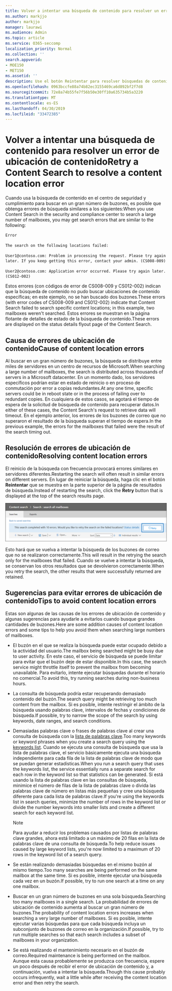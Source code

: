 ```yaml
---
title: Volver a intentar una búsqueda de contenido para resolver un error de ubicación de contenido
ms.author: markjjo
author: markjjo
manager: laurawi
ms.audience: Admin
ms.topic: article
ms.service: O365-seccomp
localization_priority: Normal
ms.collection: ''
search.appverid:
- MOE150
- MET150
ms.assetid: ''
description: Use el botón Reintentar para resolver búsquedas de contenido que tienen errores de ubicación de contenido.
ms.openlocfilehash: 0963bccfe88a74b82ec3155469ca6d892bf2f7d8
ms.sourcegitcommit: 72e8a74b55fe7f56b50e30ff10a635734b5a3220
ms.translationtype: MT
ms.contentlocale: es-ES
ms.lasthandoff: 04/30/2019
ms.locfileid: "33472385"
---
```

# <a name="retry-a-content-search-to-resolve-a-content-location-error"></a><span data-ttu-id="23875-103">Volver a intentar una búsqueda de contenido para resolver un error de ubicación de contenido</span><span class="sxs-lookup"><span data-stu-id="23875-103">Retry a Content Search to resolve a content location error</span></span>

<span data-ttu-id="23875-104">Cuando usa la búsqueda de contenido en el centro de seguridad y cumplimiento para buscar en un gran número de buzones, es posible que obtenga errores de búsqueda similares a los siguientes:</span><span class="sxs-lookup"><span data-stu-id="23875-104">When you use Content Search in the security and compliance center to search a large number of mailboxes, you may get search errors that are similar to the following:</span></span>

```
Error

The search on the following locations failed:

User1@contoso.com: Problem in processing the request. Please try again later. If you keep getting this error, contact your admin. (CS008-009)

User2@contoso.com: Application error occurred. Please try again later. (CS012-002)
```

<span data-ttu-id="23875-105">Estos errores (con códigos de error de CS008-009 y CS012-002) indican que la búsqueda de contenido no pudo buscar ubicaciones de contenido específicas; en este ejemplo, no se han buscado dos buzones.</span><span class="sxs-lookup"><span data-stu-id="23875-105">These errors (with error codes of CS008-009 and CS012-002) indicate that Content Search failed to search specific content locations; in this example, two mailboxes weren't searched.</span></span> <span data-ttu-id="23875-106">Estos errores se muestran en la página flotante de detalles de estado de la búsqueda de contenido.</span><span class="sxs-lookup"><span data-stu-id="23875-106">These errors are displayed on the status details flyout page of the Content Search.</span></span>

## <a name="cause-of-content-location-errors"></a><span data-ttu-id="23875-107">Causa de errores de ubicación de contenido</span><span class="sxs-lookup"><span data-stu-id="23875-107">Cause of content location errors</span></span>

<span data-ttu-id="23875-108">Al buscar en un gran número de buzones, la búsqueda se distribuye entre miles de servidores en un centro de recursos de Microsoft.</span><span class="sxs-lookup"><span data-stu-id="23875-108">When searching a large number of mailboxes, the search is distributed across thousands of servers in a Microsoft datacenter.</span></span> <span data-ttu-id="23875-109">En un momento dado, los servidores específicos podrían estar en estado de reinicio o en proceso de conmutación por error a copias redundantes.</span><span class="sxs-lookup"><span data-stu-id="23875-109">At any one time, specific servers could be in reboot state or in the process of failing over to redundant copies.</span></span> <span data-ttu-id="23875-110">En cualquiera de estos casos, se agotará el tiempo de espera de la solicitud de búsqueda de contenido para recuperar datos.</span><span class="sxs-lookup"><span data-stu-id="23875-110">In either of these cases, the Content Search's request to retrieve data will timeout.</span></span> <span data-ttu-id="23875-111">En el ejemplo anterior, los errores de los buzones de correo que no superaron el resultado de la búsqueda superan el tiempo de espera.</span><span class="sxs-lookup"><span data-stu-id="23875-111">In the previous example, the errors for the mailboxes that failed were the result of the search timing out.</span></span>

## <a name="resolving-content-location-errors"></a><span data-ttu-id="23875-112">Resolución de errores de ubicación de contenido</span><span class="sxs-lookup"><span data-stu-id="23875-112">Resolving content location errors</span></span>

<span data-ttu-id="23875-113">El reinicio de la búsqueda con frecuencia provocará errores similares en servidores diferentes.</span><span class="sxs-lookup"><span data-stu-id="23875-113">Restarting the search will often result in similar errors on different servers.</span></span> <span data-ttu-id="23875-114">En lugar de reiniciar la búsqueda, haga clic en el botón **Reintentar** que se muestra en la parte superior de la página de resultados de búsqueda.</span><span class="sxs-lookup"><span data-stu-id="23875-114">Instead of restarting the search, click the **Retry** button that is displayed at the top of the search results page.</span></span>

![Haga clic en el botón Reintentar para resolver los errores de ubicación de contenido](media/retrycontentsearch3.png)

<span data-ttu-id="23875-116">Esto hará que se vuelva a intentar la búsqueda de los buzones de correo que no se realizaron correctamente.</span><span class="sxs-lookup"><span data-stu-id="23875-116">This will result in the retrying the search only for the mailboxes that failed.</span></span> <span data-ttu-id="23875-117">Cuando se vuelve a intentar la búsqueda, se conservan los otros resultados que se devolvieron correctamente.</span><span class="sxs-lookup"><span data-stu-id="23875-117">When you retry the search, the other results that were successfully returned are retained.</span></span>

## <a name="tips-to-avoid-content-location-errors"></a><span data-ttu-id="23875-118">Sugerencias para evitar errores de ubicación de contenido</span><span class="sxs-lookup"><span data-stu-id="23875-118">Tips to avoid content location errors</span></span>

<span data-ttu-id="23875-119">Estas son algunas de las causas de los errores de ubicación de contenido y algunas sugerencias para ayudarle a evitarlos cuando busque grandes cantidades de buzones.</span><span class="sxs-lookup"><span data-stu-id="23875-119">Here are some addition causes of content location errors and some tips to help you avoid them when searching large numbers of mailboxes.</span></span>

- <span data-ttu-id="23875-120">El buzón en el que se realiza la búsqueda puede estar ocupado debido a la actividad del usuario.</span><span class="sxs-lookup"><span data-stu-id="23875-120">The mailbox being searched might be busy due to user activity.</span></span> <span data-ttu-id="23875-121">En este caso, el servicio de búsqueda se puede limitar para evitar que el buzón deje de estar disponible.</span><span class="sxs-lookup"><span data-stu-id="23875-121">In this case, the search service might throttle itself to prevent the mailbox from becoming unavailable.</span></span> <span data-ttu-id="23875-122">Para evitarlo, intente ejecutar búsquedas durante el horario no comercial.</span><span class="sxs-lookup"><span data-stu-id="23875-122">To avoid this, try running searches during non-business hours.</span></span>

- <span data-ttu-id="23875-123">La consulta de búsqueda podría estar recuperando demasiado contenido del buzón.</span><span class="sxs-lookup"><span data-stu-id="23875-123">The search query might be retrieving too much content from the mailbox.</span></span> <span data-ttu-id="23875-124">Si es posible, intente restringir el ámbito de la búsqueda usando palabras clave, intervalos de fechas y condiciones de búsqueda.</span><span class="sxs-lookup"><span data-stu-id="23875-124">If possible, try to narrow the scope of the search by using keywords, date ranges, and search conditions.</span></span>

- <span data-ttu-id="23875-125">Demasiadas palabras clave o frases de palabras clave al crear una consulta de búsqueda con la [lista de palabras clave](view-keyword-statistics-for-content-search.md#get-keyword-statistics-for-content-searches).</span><span class="sxs-lookup"><span data-stu-id="23875-125">Too many keywords or keyword phrases when you create a search query using the [keywords list](view-keyword-statistics-for-content-search.md#get-keyword-statistics-for-content-searches).</span></span> <span data-ttu-id="23875-126">Cuando se ejecuta una consulta de búsqueda que usa la lista de palabras clave, el servicio básicamente ejecuta una búsqueda independiente para cada fila de la lista de palabras clave de modo que se puedan generar estadísticas.</span><span class="sxs-lookup"><span data-stu-id="23875-126">When you run a search query that uses the keywords list, the service essentially runs a separate search for each row in the keyword list so that statistics can be generated.</span></span> <span data-ttu-id="23875-127">Si está usando la lista de palabras clave en las consultas de búsqueda, minimice el número de filas de la lista de palabras clave o divida las palabras clave de número en listas más pequeñas y cree una búsqueda diferente para cada lista de palabras clave.</span><span class="sxs-lookup"><span data-stu-id="23875-127">If you're using the keywords list in search queries, minimize the number of rows in the keyword list or divide the number keywords into smaller lists and create a different search for each keyword list.</span></span>

  > [!NOTE]
  > <span data-ttu-id="23875-128">Para ayudar a reducir los problemas causados por listas de palabras clave grandes, ahora está limitado a un máximo de 20 filas en la lista de palabras clave de una consulta de búsqueda.</span><span class="sxs-lookup"><span data-stu-id="23875-128">To help reduce issues caused by large keyword lists, you're now limited to a maximum of 20 rows in the keyword list of a search query.</span></span>

- <span data-ttu-id="23875-129">Se están realizando demasiadas búsquedas en el mismo buzón al mismo tiempo.</span><span class="sxs-lookup"><span data-stu-id="23875-129">Too many searches are being performed on the same mailbox at the same time.</span></span> <span data-ttu-id="23875-130">Si es posible, intente ejecutar una búsqueda cada vez en un buzón.</span><span class="sxs-lookup"><span data-stu-id="23875-130">If possible, try to run one search at a time on any one mailbox.</span></span>

- <span data-ttu-id="23875-131">Buscar en un gran número de buzones en una sola búsqueda.</span><span class="sxs-lookup"><span data-stu-id="23875-131">Searching too many mailboxes in a single search.</span></span> <span data-ttu-id="23875-132">La probabilidad de errores de ubicación de contenido aumenta al buscar un gran número de buzones.</span><span class="sxs-lookup"><span data-stu-id="23875-132">The probability of content location errors increases when searching a very large number of mailboxes.</span></span> <span data-ttu-id="23875-133">Si es posible, intente ejecutar varias búsquedas para que cada búsqueda incluya un subconjunto de buzones de correo en la organización.</span><span class="sxs-lookup"><span data-stu-id="23875-133">If possible, try to run multiple searches so that each search includes a subset of  mailboxes in your organization.</span></span>

- <span data-ttu-id="23875-134">Se está realizando el mantenimiento necesario en el buzón de correo.</span><span class="sxs-lookup"><span data-stu-id="23875-134">Required maintenance is being performed on the mailbox.</span></span> <span data-ttu-id="23875-135">Aunque esta causa probablemente se produzca con frecuencia, espere un poco después de recibir el error de ubicación de contenido y, a continuación, vuelva a intentar la búsqueda.</span><span class="sxs-lookup"><span data-stu-id="23875-135">Though this cause probably occurs infrequently, wait a little while after receiving the content location error and then retry the search.</span></span>
